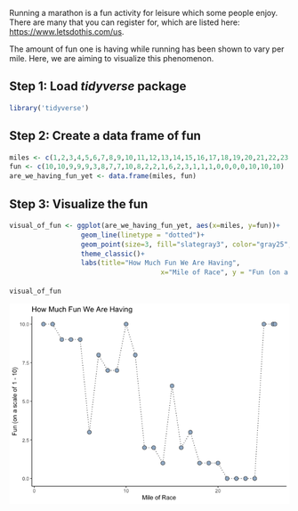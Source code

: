 Running a marathon is a fun activity for leisure which some people
enjoy. There are many that you can register for, which are listed here:
<https://www.letsdothis.com/us>.

The amount of fun one is having while running has been shown to vary per
mile. Here, we are aiming to visualize this phenomenon.

## Step 1: Load *tidyverse* package

``` r
library('tidyverse')
```

## Step 2: Create a data frame of fun

``` r
miles <- c(1,2,3,4,5,6,7,8,9,10,11,12,13,14,15,16,17,18,19,20,21,22,23,24,25,26,26.2)
fun <- c(10,10,9,9,9,3,8,7,7,10,8,2,2,1,6,2,3,1,1,1,0,0,0,0,10,10,10)
are_we_having_fun_yet <- data.frame(miles, fun)
```

## Step 3: Visualize the fun

``` r
visual_of_fun <- ggplot(are_we_having_fun_yet, aes(x=miles, y=fun))+
                  geom_line(linetype = "dotted")+
                  geom_point(size=3, fill="slategray3", color="gray25", shape=21)+
                  theme_classic()+
                  labs(title="How Much Fun We Are Having",
                                      x="Mile of Race", y = "Fun (on a scale of 1 - 10)")

visual_of_fun
```

![](Visualizing_Fun_files/figure-markdown_github/unnamed-chunk-3-1.png)

